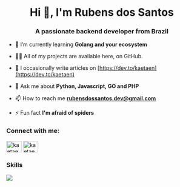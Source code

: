 <h1 align="center">Hi 👋, I'm Rubens dos Santos</h1>
<h3 align="center">A passionate backend developer from Brazil</h3>

- 🌱 I’m currently learning **Golang and your ecosystem**

- 👨‍💻 All of my projects are available here, on GitHub.

- 📝 I occasionally write articles on [https://dev.to/kaetaen](https://dev.to/kaetaen)

- 💬 Ask me about **Python, Javascript, GO and PHP**

- 📫 How to reach me **rubensdossantos.dev@gmail.com**

- ⚡ Fun fact **I'm afraid of spiders**

<h3 align="left">Connect with me:</h3>
<p align="left">
<a href="https://dev.to/kaetaen" target="blank"><img align="center" src="https://raw.githubusercontent.com/rahuldkjain/github-profile-readme-generator/master/src/images/icons/Social/devto.svg" alt="kaetaen" height="30" width="40" /></a>
<a href="https://linkedin.com/in/kaetaen" target="blank"><img align="center" src="https://raw.githubusercontent.com/rahuldkjain/github-profile-readme-generator/master/src/images/icons/Social/linked-in-alt.svg" alt="kaetaen" height="30" width="40" /></a>
</p>

<h3 align="left">Skills</h3>
<a>
   <img src="https://skillicons.dev/icons?i=php,go,python,javascript,laravel,nodejs,flask,react,docker,linux,mysql" />
</a>
